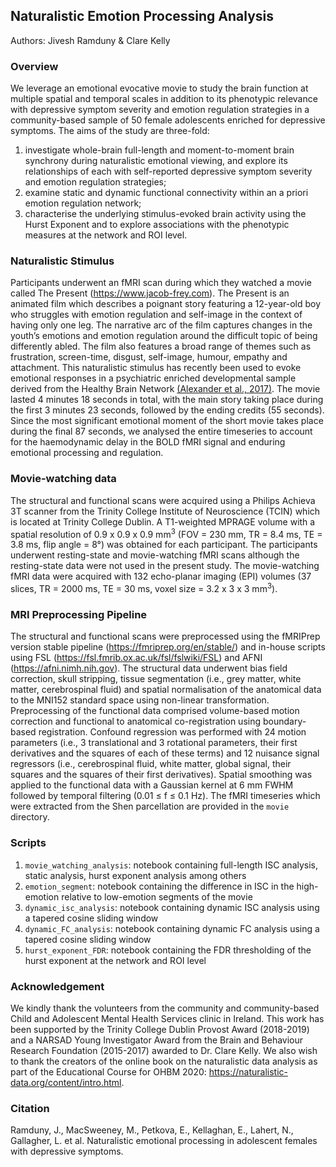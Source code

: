 ## Naturalistic Emotion Processing Analysis

Authors: Jivesh Ramduny & Clare Kelly

### Overview

We leverage an emotional evocative movie to study the brain function at multiple spatial and temporal scales in addition to its phenotypic relevance with depressive symptom severity and emotion regulation strategies in a community-based sample of 50 female adolescents enriched for depressive symptoms. The aims of the study are three-fold:
1. investigate whole-brain full-length and moment-to-moment brain synchrony during naturalistic emotional viewing, and explore its relationships of each with self-reported depressive symptom severity and emotion regulation strategies;
2. examine static and dynamic functional connectivity within an a priori emotion regulation network;
3. characterise the underlying stimulus-evoked brain activity using the Hurst Exponent and to explore associations with the phenotypic measures at the network and ROI level.

### Naturalistic Stimulus

Participants underwent an fMRI scan during which they watched a movie called The Present (https://www.jacob-frey.com). The Present is an animated film which describes a poignant story featuring a 12-year-old boy who struggles with emotion regulation and self-image in the context of having only one leg. The narrative arc of the film captures changes in the youth’s emotions and emotion regulation around the difficult topic of being differently abled. The film also features a broad range of themes such as frustration, screen-time, disgust, self-image, humour, empathy and attachment. This naturalistic stimulus has recently been used to evoke emotional responses in a psychiatric enriched developmental sample derived from the Healthy Brain Network [(Alexander et al., 2017)](https://www.nature.com/articles/sdata2017181). The movie lasted 4 minutes 18 seconds in total, with the main story taking place during the first 3 minutes 23 seconds, followed by the ending credits (55 seconds). Since the most significant emotional moment of the short movie takes place during the final 87 seconds, we analysed the entire timeseries to account for the haemodynamic delay in the BOLD fMRI signal and enduring emotional processing and regulation.

### Movie-watching data

The structural and functional scans were acquired using a Philips Achieva 3T scanner from the Trinity College Institute of Neuroscience (TCIN) which is located at Trinity College Dublin. A T1-weighted MPRAGE volume with a spatial resolution of 0.9 x 0.9 x 0.9 mm<sup>3</sup> (FOV = 230 mm, TR = 8.4 ms, TE = 3.8 ms, flip angle = 8°) was obtained for each participant. The participants underwent resting-state and movie-watching fMRI scans although the resting-state data were not used in the present study. The movie-watching fMRI data were acquired with 132 echo-planar imaging (EPI) volumes (37 slices, TR = 2000 ms, TE = 30 ms, voxel size = 3.2 x 3 x 3 mm<sup>3</sup>).

### MRI Preprocessing Pipeline

The structural and functional scans were preprocessed using the fMRIPrep version stable pipeline (https://fmriprep.org/en/stable/) and in-house scripts using FSL (https://fsl.fmrib.ox.ac.uk/fsl/fslwiki/FSL) and AFNI (https://afni.nimh.nih.gov). The structural data underwent bias field correction, skull stripping, tissue segmentation (i.e., grey matter, white matter, cerebrospinal fluid) and spatial normalisation of the anatomical data to the MNI152 standard space using non-linear transformation. Preprocessing of the functional data comprised volume-based motion correction and functional to anatomical co-registration using boundary-based registration. Confound regression was performed with 24 motion parameters (i.e., 3 translational and 3 rotational parameters, their first derivatives and the squares of each of these terms) and 12 nuisance signal regressors (i.e., cerebrospinal fluid, white matter, global signal, their squares and the squares of their first derivatives). Spatial smoothing was applied to the functional data with a Gaussian kernel at 6 mm FWHM followed by temporal filtering (0.01 ≤ f ≤  0.1 Hz). The fMRI timeseries which were extracted from the Shen parcellation are provided in the `movie` directory.

### Scripts

1. `movie_watching_analysis`: notebook containing full-length ISC analysis, static analysis, hurst exponent analysis among others
2. `emotion_segment`: notebook containing the difference in ISC in the high-emotion relative to low-emotion segments of the movie
3. `dynamic_isc_analysis`: notebook containing dynamic ISC analysis using a tapered cosine sliding window
4. `dynamic_FC_analysis`: notebook containing dynamic FC analysis using a tapered cosine sliding window
5. `hurst_exponent_FDR`: notebook containing the FDR thresholding of the hurst exponent at the network and ROI level

### Acknowledgement
We kindly thank the volunteers from the community and community-based Child and Adolescent Mental Health Services clinic in Ireland. This work has been supported by the Trinity College Dublin Provost Award (2018-2019) and a NARSAD Young Investigator Award from the Brain and Behaviour Research Foundation (2015-2017) awarded to Dr. Clare Kelly. We also wish to thank the creators of the online book on the naturalistic data analysis as part of the Educational Course for OHBM 2020: https://naturalistic-data.org/content/intro.html.

### Citation

Ramduny, J., MacSweeney, M., Petkova, E., Kellaghan, E., Lahert, N., Gallagher, L. et al. Naturalistic emotional processing in adolescent females with depressive symptoms.

